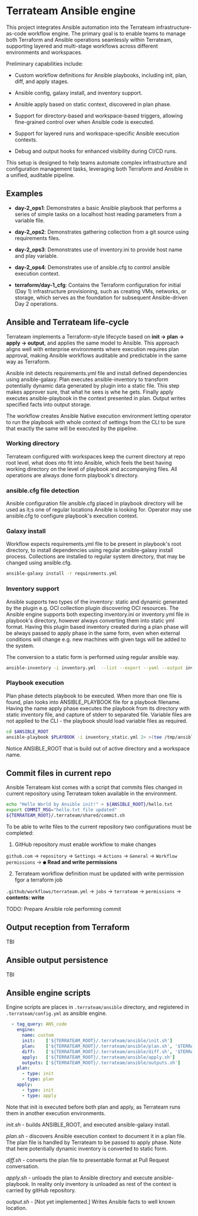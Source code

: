 # Terrateam Ansible engine

This project integrates Ansible automation into the Terrateam infrastructure-as-code workflow engine. The primary goal is to enable teams to manage both Terraform and Ansible operations seamlessly within Terrateam, supporting layered and multi-stage workflows across different environments and workspaces.

Preliminary capabilities include:

- Custom workflow definitions for Ansible playbooks, including init, plan, diff, and apply stages.

- Ansible config, galaxy install, and inventory support.

- Ansible apply based on static context, discovered in plan phase.

- Support for directory-based and workspace-based triggers, allowing fine-grained control over when Ansible code is executed.

- Support for layered runs and workspace-specific Ansible execution contexts.

- Debug and output hooks for enhanced visibility during CI/CD runs.

This setup is designed to help teams automate complex infrastructure and configuration management tasks, leveraging both Terraform and Ansible in a unified, auditable pipeline.

## Examples

- **day-2_ops1**: Demonstrates a basic Ansible playbook that performs a series of simple tasks on a localhost host reading parameters from a variable file.

- **day-2_ops2**: Demonstrates gathering collection from a git source using requirements files.  

- **day-2_ops3**: Demonstrates use of inventory.ini to provide host name and play variable.

- **day-2_ops4**: Demonstrates use of ansible.cfg to control ansible execution context.

- **terraform/day-1_cfg**: Contains the Terraform configuration for initial (Day 1) infrastructure provisioning, such as creating VMs, networks, or storage, which serves as the foundation for subsequent Ansible-driven Day 2 operations.

## Ansible and Terrateam life-cycle

Terrateam implements a Terraform-style lifecycle based on **init → plan → apply → output**, and applies the same model to Ansible. This approach aligns well with enterprise environments where execution requires plan approval, making Ansible workflows auditable and predictable in the same way as Terraform.

Ansible init detects requirements.yml file and install defined dependencies using ansible-galaxy. Plan executes ansible-inventory to transform potentially dynamic data generated by plugin into a static file. This step makes approver sure, that what he sees is whe he gets. Finally apply executes ansible-playbook in the context presented in plan. Output writes specified facts into output storage.

The workflow creates Ansible Native execution environment letting operator to run the playbook with whole context of settings from the CLI to be sure that exactly the same will be executed by the pipeline.

### Working directory

Terrateam configured with workspaces keep the current directory at repo root level, what does nto fit into Ansible, which feels the best having working directory on the level of playbook and accompanying files. All operations are always done form playbook's directory.

### ansible.cfg file detection

Ansible configuration file ansible.cfg placed in playbook directory will be used as it;s one of regular locations Ansible is looking for. Operator may use ansible.cfg to configure playbook's execution context.

### Galaxy install

Workflow expects requirements.yml file to be present in playbook's root directory, to install dependencies using regular ansible-galaxy install process. Collections are installed to regular system directory, that may be changed using ansible.cfg.

```bash
ansible-galaxy install -r requirements.yml
```

### Inventory support

Ansible supports two types of the inventory: static and dynamic generated by the plugin e.g. OCI collection plugin discovering OCI resources. The Ansible engine supports both expecting inventory.ini or inventory.yml file in playbook's directory, however always converting them into static yml format. Having this plugin based inventory created during a plan phase will be always passed to apply phase in the same form, even when external conditions will change e.g. new machines with given tags will be added to the system.

The conversion to a static form is performed using regular ansible way.

```bash
ansible-inventory -i inventory.yml  --list --export --yaml --output inventory_static.yml
```

### Playbook execution

Plan phase detects playbook to be executed. When more than one file is found, plan looks into ANSIBLE_PLAYBOOK file for a playbook filename. Having the name apply phase executes the playbook from its directory with static inventory file, and capture of stderr to separated file. Variable files are not applied to the CLI - the playbook should load variable files as required. 

```bash
cd $ANSIBLE_ROOT
ansible-playbook $PLAYBOOK -i inventory_static.yml 2> >(tee /tmp/ansible_stderr.log >&2)
```

Notice ANSIBLE_ROOT that is build out of active directory and a workspace name.

## Commit files in current repo

Ansible Terrateam kist comes with a script that commits files changed in current repository using Terrateam token available in the environment.

```bash
echo "Hello World by Ansible init!" > ${ANSIBLE_ROOT}/hello.txt
export COMMIT_MSG="hello.txt file updated"
${TERRATEAM_ROOT}/.terrateam/shared/commit.sh
```

To be able to write files to the current repository two configurations must be completed:

1. GitHub repository must enable workflow to make changes

`github.com` → `repository` → `Settings` → `Actions` → `General` → `Workflow permissions`  → <kbd>●</kbd> **Read and write permissions**

2. Terrateam workflow definition must be updated with write permission fgor a terraform job

`.github/workflows/terrateam.yml` → `jobs` → `terrateam` → `permissions` → **contents: write**

TODO: Prepare Ansible role performing commit

## Output reception from Terraform

TBI

## Ansible output persistence

TBI

## Ansible engine scripts

Engine scripts are places in `.terrateam/ansible` directory, and registered in `.terrateam/config.yml` as ansible engine.

```yaml
  - tag_query: ANS_code
    engine:
      name: custom
      init:    ['${TERRATEAM_ROOT}/.terrateam/ansible/init.sh']
      plan:    ['${TERRATEAM_ROOT}/.terrateam/ansible/plan.sh', '$TERRATEAM_PLAN_FILE']
      diff:    ['${TERRATEAM_ROOT}/.terrateam/ansible/diff.sh', '$TERRATEAM_PLAN_FILE']
      apply:   ['${TERRATEAM_ROOT}/.terrateam/ansible/apply.sh']
      outputs: ['${TERRATEAM_ROOT}/.terrateam/ansible/outputs.sh']
    plan:
      - type: init
      - type: plan
    apply:
      - type: init
      - type: apply
```

Note that init is executed before both plan and apply, as Terrateam runs them in another execution environments.

*init.sh* - builds ANSIBLE_ROOT, and executed ansible-galaxy install.

*plan.sh* - discovers Ansible execution context to document it in a plan file. The plan file is handled by Terrateam to be passed to apply phase. Note that here potentially dynamic inventory is converted to static form.

*diff.sh* - converts the plan file to presentable format at Pull Request conversation.

*apply.sh* - unloads the plan to Ansible directory and execute ansible-playbook. In reality only inventory is unloaded as rest of the context is carried by gitHub repository.

*output.sh* - [Not yet implemented.] Writes Ansible facts to well known location. 
